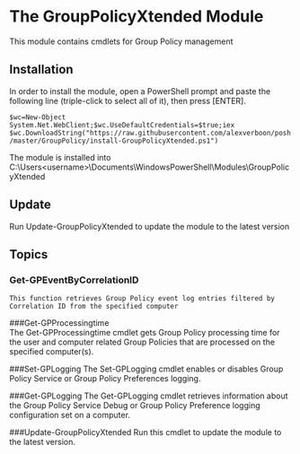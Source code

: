 # The GroupPolicyXtended Module

This module contains cmdlets for Group Policy management

## Installation
In order to install the module, open a PowerShell prompt and paste the following line (triple-click to select all of it), then press [ENTER].

`$wc=New-Object System.Net.WebClient;$wc.UseDefaultCredentials=$true;iex $wc.DownloadString("https://raw.githubusercontent.com/alexverboon/posh/master/GroupPolicy/install-GroupPolicyXtended.ps1")`

The module is installed into C:\Users\<username>\Documents\WindowsPowerShell\Modules\GroupPolicyXtended


## Update
Run Update-GroupPolicyXtended to update the module to the latest version

## Topics

### Get-GPEventByCorrelationID
    This function retrieves Group Policy event log entries filtered by Correlation ID from the specified computer

###Get-GPProcessingtime   
   The Get-GPProcessingtime cmdlet gets Group Policy processing time for the user and computer related 
   Group Policies that are processed on the specified computer(s). 

###Set-GPLogging
    The Set-GPLogging cmdlet enables or disables Group Policy Service or Group Policy Preferences
    logging. 
    
###Get-GPLogging
    The Get-GPLogging cmdlet retrieves information about the Group Policy Service Debug
    or Group Policy Preference logging configuration set on a computer. 

###Update-GroupPolicyXtended 
Run this cmdlet to update the module to the latest version. 


